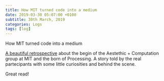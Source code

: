 ```yaml
---
title: How MIT turned code into a medium
date: 2019-03-30 05:07:00 +0100
subtitle: 30th March, 2019
categories: Logs
tags: [log]
---
```


How MIT turned code into a medium

[A beautiful retrospective](https://eyeondesign.aiga.org/how-an-mit-research-group-turned-computer-code-into-a-modern-design-medium/) about the begin of the Aestethic + Computation group at MIT and the born of Processing. A story told by the real partecipants with some little curiosities and behind the scene.

Great read!

